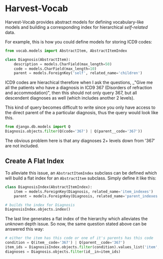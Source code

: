 Harvest-Vocab
=============

Harvest-Vocab provides abstract models for defining vocabulary-like models
and building a corresponding index for hierarchical _self-related_ data.

For example, this is how you could define models for storing ICD9 codes:

```python
from vocab.models import AbstractItem, AbstractItemIndex

class Diagnosis(AbstractItem):
    description = models.CharField(max_length=50)
    code = models.CharField(max_length=10)
    parent = models.ForeignKey('self', related_name='children')
```

ICD9 codes are hierachical therefore when I ask the questions, _"Give me all
the patients who have a diagnosis in ICD9 367 (Disorders of refraction and
accommodation)", then this should not only query 367, but all descendent
diagnoses as well (which includes another 2 levels).

This kind of query becomes difficult to write since you only have access to
the direct parent of the a particular diagnosis, thus the query would look like
this.

```python
from django.db.models import Q
Diagnosis.objects.filter(Q(code='367') | Q(parent__code='367'))
```

The obvious problem here is that any diagnoses 2+ levels down from '367' are
not included.

Create A Flat Index
-------------------
To alleviate this issue, an ``AbstractItemIndex`` subclass can be defined
which will build a flat index for an ``AbstractItem`` subclass. Simply define
it like this:

```python
class DiagnosisIndex(AbstractItemIndex):
    item = models.ForeignKey(Diagnosis, related_name='item_indexes')
    parent = models.ForeignKey(Diagnosis, related_name='parent_indexes')

# builds the index for Diagnosis
DiagnosisIndex.objects.index()
```

The last line generates a flat index of the hierarchy which alleviates the
_unknown_ depth issue. So now, the same question stated above can be answered
this way:

```python
# either the item has this code or one of it's parents has this code
condition = Q(item__code='367') | Q(parent__code='367')
item_ids = DiagnosisIndex.objects.filter(condition).values_list('item', flat=True)
diagnoses = Diagnosis.objects.filter(id__in=item_ids)
```
